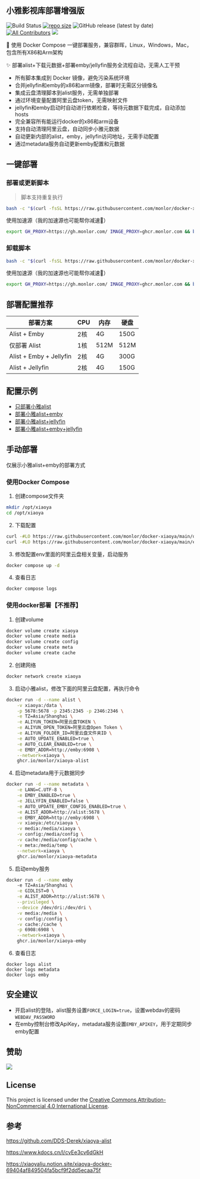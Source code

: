 ## 小雅影视库部署增强版

![Build Status](https://github.com/monlor/docker-xiaoya/actions/workflows/docker-build.yml/badge.svg) [![repo size](https://img.shields.io/github/repo-size/monlor/docker-xiaoya.svg?style=flat)]() ![GitHub release (latest by date)](https://img.shields.io/github/v/release/monlor/docker-xiaoya) [![All Contributors](https://img.shields.io/badge/Contributors-3-orange.svg)](#contributors) [![](https://img.shields.io/badge/爱发电-monlor-purple)](https://afdian.net/a/monlor)


🚀 使用 Docker Compose 一键部署服务，兼容群晖，Linux，Windows，Mac，包含所有X86和Arm架构

✨ 部署alist+下载元数据+部署emby/jellyfin服务全流程自动，无需人工干预

* 所有脚本集成到 Docker 镜像，避免污染系统环境
* 合并jellyfin和emby的x86和arm镜像，部署时无需区分镜像名
* 集成云盘清理脚本到alist服务，无需单独部署
* 通过环境变量配置阿里云盘token，无需映射文件
* jellyfin和emby启动时自动进行依赖检查，等待元数据下载完成，自动添加hosts
* 完全兼容所有能运行docker的x86和arm设备
* 支持自动清理阿里云盘，自动同步小雅元数据
* 自动更新内部的alist，emby，jellyfin访问地址，无需手动配置
* 通过metadata服务自动更新emby配置和元数据

## 一键部署

### 部署或更新脚本

> 脚本支持重复执行

```bash
bash -c "$(curl -fsSL https://raw.githubusercontent.com/monlor/docker-xiaoya/main/install.sh)"
```

使用加速源（我的加速源也可能帮你减速🤣）

```bash
export GH_PROXY=https://gh.monlor.com/ IMAGE_PROXY=ghcr.monlor.com && bash -c "$(curl -fsSL ${GH_PROXY}https://raw.githubusercontent.com/monlor/docker-xiaoya/main/install.sh)"
```

### 卸载脚本

```bash
bash -c "$(curl -fsSL https://raw.githubusercontent.com/monlor/docker-xiaoya/main/uninstall.sh)"
```

使用加速源（我的加速源也可能帮你减速🤣）

```bash
export GH_PROXY=https://gh.monlor.com/ IMAGE_PROXY=ghcr.monlor.com && bash -c "$(curl -fsSL ${GH_PROXY}https://raw.githubusercontent.com/monlor/docker-xiaoya/main/uninstall.sh)"
```

## 部署配置推荐

| 部署方案          | CPU      | 内存      | 硬盘      |
| ----------------- | -------- | --------- | --------- |
| Alist + Emby      | 2核   | 4G    | 150G  |
| 仅部署 Alist      | 1核   | 512M  | 512M  |
| Alist + Emby + Jellyfin      | 2核   | 4G    | 300G  |
| Alist + Jellyfin      | 2核   | 4G    | 150G  |

## 配置示例

* [只部署小雅alist](/docker-compose-alist.yml)
* [部署小雅alist+emby](/docker-compose.yml)
* [部署小雅alist+jellyfin](/docker-compose-jellyfin.yml)
* [部署小雅alist+emby+jellyfin](/docker-compose-all.yml)

## 手动部署

仅展示小雅alist+emby的部署方式

### 使用Docker Compose

1. 创建compose文件夹

```bash
mkdir /opt/xiaoya
cd /opt/xiaoya
```

2. 下载配置

```bash
curl -#LO https://raw.githubusercontent.com/monlor/docker-xiaoya/main/docker-compose.yml
curl -#LO https://raw.githubusercontent.com/monlor/docker-xiaoya/main/env
```

3. 修改配置env里面的阿里云盘相关变量，启动服务

```bash
docker compose up -d
```

4. 查看日志

```bash
docker compose logs
```

### 使用docker部署【不推荐】

1. 创建volume

```bash
docker volume create xiaoya
docker volume create media
docker volume create config
docker volume create meta
docker volume create cache
```

2. 创建网络

```bash
docker network create xiaoya
```

3. 启动小雅alist，修改下面的阿里云盘配置，再执行命令

```bash
docker run -d --name alist \
    -v xiaoya:/data \
    -p 5678:5678 -p 2345:2345 -p 2346:2346 \
    -e TZ=Asia/Shanghai \
    -e ALIYUN_TOKEN=阿里云盘TOKEN \
    -e ALIYUN_OPEN_TOKEN=阿里云盘Open Token \
    -e ALIYUN_FOLDER_ID=阿里云盘文件夹ID \
    -e AUTO_UPDATE_ENABLED=true \
    -e AUTO_CLEAR_ENABLED=true \
    -e EMBY_ADDR=http://emby:6908 \
    --network=xiaoya \
    ghcr.io/monlor/xiaoya-alist 
```

4. 启动metadata用于元数据同步

```bash
docker run -d --name metadata \
    -e LANG=C.UTF-8 \
    -e EMBY_ENABLED=true \
    -e JELLYFIN_ENABLED=false \
    -e AUTO_UPDATE_EMBY_CONFIG_ENABLED=true \
    -e ALIST_ADDR=http://alist:5678 \
    -e EMBY_ADDR=http://emby:6908 \
    -v xiaoya:/etc/xiaoya \
    -v media:/media/xiaoya \
    -v config:/media/config \
    -v cache:/media/config/cache \
    -v meta:/media/temp \
    --network=xiaoya \
    ghcr.io/monlor/xiaoya-metadata
```

5. 启动emby服务

```bash
docker run -d --name emby
    -e TZ=Asia/Shanghai \
    -e GIDLIST=0 \
    -e ALIST_ADDR=http://alist:5678 \
    --privileged \
    --device /dev/dri:/dev/dri \
    -v media:/media \
    -v config:/config \
    -v cache:/cache \
    -p 6908:6908 \
    --network=xiaoya \
    ghcr.io/monlor/xiaoya-emby
```

6. 查看日志

```
docker logs alist
docker logs metadata
docker logs emby
```

## 安全建议

* 开启alist的登陆，alist服务设置`FORCE_LOGIN=true`，设置webdav的密码`WEBDAV_PASSWORD`
* 在emby控制台修改ApiKey，metadata服务设置`EMBY_APIKEY`，用于定期同步emby配置

## 赞助

[![](https://img.shields.io/badge/爱发电-monlor-purple)](https://afdian.net/a/monlor)

## License

This project is licensed under the [Creative Commons Attribution-NonCommercial 4.0 International License](https://creativecommons.org/licenses/by-nc/4.0/).

## 参考

https://github.com/DDS-Derek/xiaoya-alist

https://www.kdocs.cn/l/cvEe3cv6dGkH

https://xiaoyaliu.notion.site/xiaoya-docker-69404af849504fa5bcf9f2dd5ecaa75f